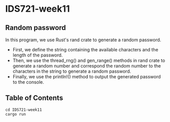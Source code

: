 # IDS721-week11

## Random password

In this program, we use Rust's rand crate to generate a random password. 
* First, we define the string containing the available characters and the length of the password. 
* Then, we use the thread_rng() and gen_range() methods in rand crate to generate a random number and correspond the random number to the characters in the string to generate a random password. 
* Finally, we use the println!() method to output the generated password to the console.

## Table of Contents

```
cd IDS721-week11
cargo run
```
